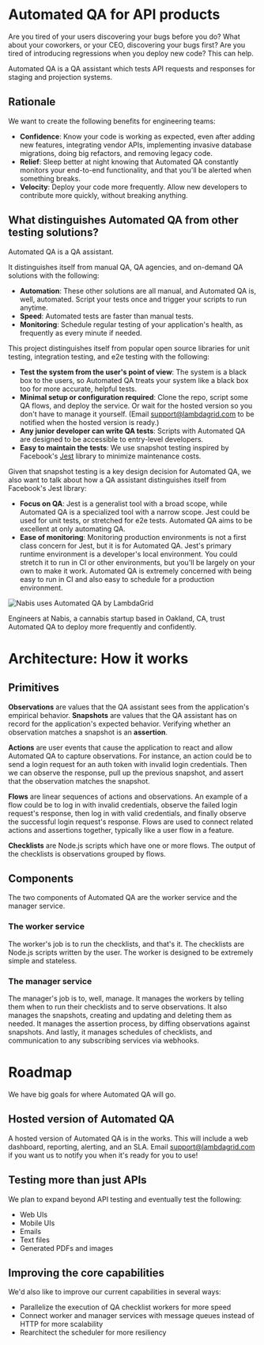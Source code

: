 # Automated QA for API products

Are you tired of your users discovering your bugs before you do? What about your coworkers, or your CEO, discovering your bugs first? Are you tired of introducing regressions when you deploy new code? This can help.

Automated QA is a QA assistant which tests API requests and responses for staging and projection systems.

## Rationale

We want to create the following benefits for engineering teams:
* **Confidence**: Know your code is working as expected, even after adding new features, integrating vendor APIs, implementing invasive database migrations, doing big refactors, and removing legacy code.
* **Relief**: Sleep better at night knowing that Automated QA constantly monitors your end-to-end functionality, and that you'll be alerted when something breaks.
* **Velocity**: Deploy your code more frequently. Allow new developers to contribute more quickly, without breaking anything.

## What distinguishes Automated QA from other testing solutions?

Automated QA is a QA assistant.

It distinguishes itself from manual QA, QA agencies, and on-demand QA solutions with the following:
* **Automation**: These other solutions are all manual, and Automated QA is, well, automated. Script your tests once and trigger your scripts to run anytime.
* **Speed**: Automated tests are faster than manual tests.
* **Monitoring**: Schedule regular testing of your application's health, as frequently as every minute if needed.

This project distinguishes itself from popular open source libraries for unit testing, integration testing, and e2e testing with the following:
* **Test the system from the user's point of view**: The system is a black box to the users, so Automated QA treats your system like a black box too for more accurate, helpful tests.
* **Minimal setup or configuration required**: Clone the repo, script some QA flows, and deploy the service. Or wait for the hosted version so you don't have to manage it yourself. (Email <support@lambdagrid.com> to be notified when the hosted version is ready.)
* **Any junior developer can write QA tests**: Scripts with Automated QA are designed to be accessible to entry-level developers.
* **Easy to maintain the tests**: We use snapshot testing inspired by Facebook's [Jest](https://jestjs.io/) library to minimize maintenance costs.

Given that snapshot testing is a key design decision for Automated QA, we also want to talk about how a QA assistant distinguishes itself from Facebook's Jest library:
* **Focus on QA**: Jest is a generalist tool with a broad scope, while Automated QA is a specialized tool with a narrow scope. Jest could be used for unit tests, or stretched for e2e tests. Automated QA aims to be excellent at only automating QA.
* **Ease of monitoring**: Monitoring production environments is not a first class concern for Jest, but it is for Automated QA. Jest's primary runtime environment is a developer's local environment. You could stretch it to run in CI or other environments, but you'll be largely on your own to make it work. Automated QA is extremely concerned with being easy to run in CI and also easy to schedule for a production environment.

<img src="https://i.imgur.com/wCPlswA.png" alt="Nabis uses Automated QA by LambdaGrid" style="max-width:400px;"/>

Engineers at Nabis, a cannabis startup based in Oakland, CA, trust Automated QA to deploy more frequently and confidently.

# Architecture: How it works

## Primitives

**Observations** are values that the QA assistant sees from the application's empirical behavior. **Snapshots** are values that the QA assistant has on record for the application's expected behavior. Verifying whether an observation matches a snapshot is an **assertion**.

**Actions** are user events that cause the application to react and allow Automated QA to capture observations. For instance, an action could be to send a login request for an auth token with invalid login credentials. Then we can observe the response, pull up the previous snapshot, and assert that the observation matches the snapshot.

**Flows** are linear sequences of actions and observations. An example of a flow could be to log in with invalid credentials, observe the failed login request's response, then log in with valid credentials, and finally observe the successful login request's response. Flows are used to connect related actions and assertions together, typically like a user flow in a feature.

**Checklists** are Node.js scripts which have one or more flows. The output of the checklists is observations grouped by flows.

## Components

The two components of Automated QA are the worker service and the manager service.

### The worker service

The worker's job is to run the checklists, and that's it. The checklists are Node.js scripts written by the user. The worker is designed to be extremely simple and stateless.

### The manager service

The manager's job is to, well, manage. It manages the workers by telling them when to run their checklists and to serve observations. It also manages the snapshots, creating and updating and deleting them as needed. It manages the assertion process, by diffing observations against snapshots. And lastly, it manages schedules of checklists, and communication to any subscribing services via webhooks.

# Roadmap

We have big goals for where Automated QA will go.

## Hosted version of Automated QA

A hosted version of Automated QA is in the works. This will include a web dashboard, reporting, alerting, and an SLA. Email <support@lambdagrid.com> if you want us to notify you when it's ready for you to use!

## Testing more than just APIs

We plan to expand beyond API testing and eventually test the following:
* Web UIs
* Mobile UIs
* Emails
* Text files
* Generated PDFs and images

## Improving the core capabilities

We'd also like to improve our current capabilities in several ways:
* Parallelize the execution of QA checklist workers for more speed
* Connect worker and manager services with message queues instead of HTTP for more scalability
* Rearchitect the scheduler for more resiliency
